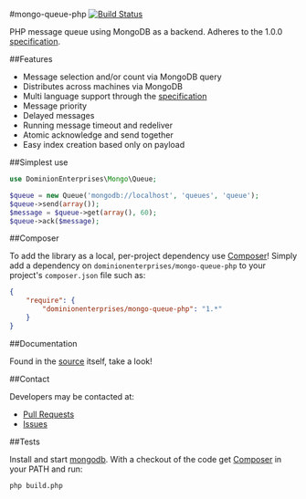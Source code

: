 #mongo-queue-php
[![Build Status](https://travis-ci.org/dominionenterprises/mongo-queue-php.png)](https://travis-ci.org/dominionenterprises/mongo-queue-php)

PHP message queue using MongoDB as a backend.
Adheres to the 1.0.0 [specification](https://github.com/dominionenterprises/mongo-queue-specification).

##Features

 * Message selection and/or count via MongoDB query
 * Distributes across machines via MongoDB
 * Multi language support through the [specification](https://github.com/dominionenterprises/mongo-queue-specification)
 * Message priority
 * Delayed messages
 * Running message timeout and redeliver
 * Atomic acknowledge and send together
 * Easy index creation based only on payload

##Simplest use

```php
use DominionEnterprises\Mongo\Queue;

$queue = new Queue('mongodb://localhost', 'queues', 'queue');
$queue->send(array());
$message = $queue->get(array(), 60);
$queue->ack($message);
```

##Composer

To add the library as a local, per-project dependency use [Composer](http://getcomposer.org)! Simply add a dependency on
`dominionenterprises/mongo-queue-php` to your project's `composer.json` file such as:

```json
{
    "require": {
        "dominionenterprises/mongo-queue-php": "1.*"
    }
}
```

##Documentation

Found in the [source](src/Queue.php) itself, take a look!

##Contact

Developers may be contacted at:

 * [Pull Requests](https://github.com/dominionenterprises/mongo-queue-php/pulls)
 * [Issues](https://github.com/dominionenterprises/mongo-queue-php/issues)

##Tests

Install and start [mongodb](http://www.mongodb.org).
With a checkout of the code get [Composer](http://getcomposer.org) in your PATH and run:

```bash
php build.php
```
